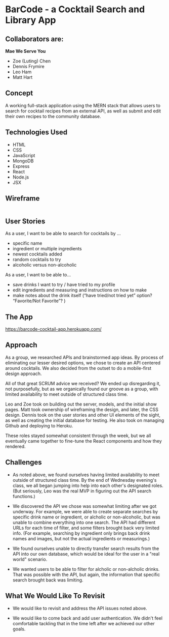 # BarCode - a Cocktail Search and Library App

## Collaborators are:

**Mae We Serve You**

- Zoe (Luting) Chen
- Dennis Frymire
- Leo Ham
- Matt Hart

## Concept

A working full-stack application using the MERN stack that allows users to search for cocktail recipes from an external API, as well as submit and edit their own recipes to the community database.

## Technologies Used

- HTML
- CSS
- JavaScript
- MongoDB
- Express
- React
- Node.js
- JSX

## Wireframe

<img src="https://github.com/dfrymire79/project-3-cocktail-app/blob/dev/public/wireframe-project-3.png?raw=true" alt text="wire frame">

## User Stories

As a user, I want to be able to search for cocktails by …

- specific name
- ingredient or multiple ingredients
- newest cocktails added
- random cocktails to try
- alcoholic versus non-alcoholic

As a user, I want to be able to…

- save drinks I want to try / have tried to my profile
- edit ingredients and measuring and instructions on how to make
- make notes about the drink itself (“have tried/not tried yet” option? “Favorite/Not Favorite”? )

## The App

https://barcode-cocktail-app.herokuapp.com/

## Approach

As a group, we researched APIs and brainstormed app ideas. By process of eliminating our lesser desired options, we chose to create an API centered around cocktails. We also decided from the outset to do a mobile-first design approach.

All of that great SCRUM advice we received? We ended up disregarding it, not purposefully, but as we organically found our groove as a group, with limited availability to meet outside of structured class time. 

Leo and Zoe took on building out the server, models, and the initial show pages. Matt took ownership of wireframing the design, and later, the CSS design. Dennis took on the user stories and other UI elements of the sight, as well as creating the initial database for testing. He also took on managing Github and deploying to Heroku.

These roles stayed somewhat consistent through the week, but we all eventually came together to fine-tune the React components and how they rendered.

## Challenges

- As noted above, we found ourselves having limited availability to meet outside of structured class time. By the end of Wednesday evening's class, we all began jumping into help into each other's designated roles. (But seriously, Leo was the real MVP in figuring out the API search functions.)

- We discovered the API we chose was somewhat limiting after we got underway. For example, we were able to create separate searches by specific drink name or ingredient, or alcholic or non-alcoholic, but was unable to combine everything into one search. The API had different URLs for each time of filter, and some filters brought back very limited info. (For example, searching by ingredient only brings back drink names and images, but not the actual ingredients or measurings.) 

- We found ourselves unable to directly transfer search results from the API into our own database, which would be ideal for the user in a "real world" scenario. 

- We wanted users to be able to filter for alcholic or non-alcholic drinks. That was possible with the API, but again, the information that specific search brought back was limiting.

## What We Would Like To Revisit

- We would like to revisit and address the API issues noted above.

- We would like to come back and add user authentication. We didn't feel comfortable tackling that in the time left after we achieved our other goals. 



